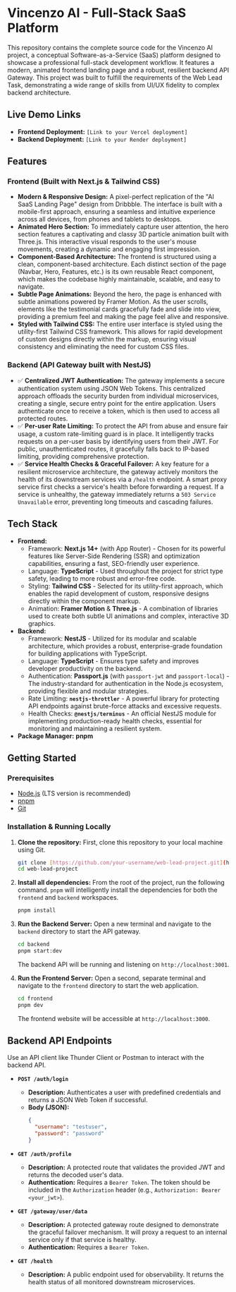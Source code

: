 # Vincenzo AI - Full-Stack SaaS Platform

This repository contains the complete source code for the Vincenzo AI project, a conceptual Software-as-a-Service (SaaS) platform designed to showcase a professional full-stack development workflow. It features a modern, animated frontend landing page and a robust, resilient backend API Gateway. This project was built to fulfill the requirements of the Web Lead Task, demonstrating a wide range of skills from UI/UX fidelity to complex backend architecture.

## Live Demo Links

- **Frontend Deployment:** `[Link to your Vercel deployment]`
- **Backend Deployment:** `[Link to your Render deployment]`

## Features

### Frontend (Built with Next.js & Tailwind CSS)

- **Modern & Responsive Design:** A pixel-perfect replication of the "AI SaaS Landing Page" design from Dribbble. The interface is built with a mobile-first approach, ensuring a seamless and intuitive experience across all devices, from phones and tablets to desktops.
- **Animated Hero Section:** To immediately capture user attention, the hero section features a captivating and classy 3D particle animation built with Three.js. This interactive visual responds to the user's mouse movements, creating a dynamic and engaging first impression.
- **Component-Based Architecture:** The frontend is structured using a clean, component-based architecture. Each distinct section of the page (Navbar, Hero, Features, etc.) is its own reusable React component, which makes the codebase highly maintainable, scalable, and easy to navigate.
- **Subtle Page Animations:** Beyond the hero, the page is enhanced with subtle animations powered by Framer Motion. As the user scrolls, elements like the testimonial cards gracefully fade and slide into view, providing a premium feel and making the page feel alive and responsive.
- **Styled with Tailwind CSS:** The entire user interface is styled using the utility-first Tailwind CSS framework. This allows for rapid development of custom designs directly within the markup, ensuring visual consistency and eliminating the need for custom CSS files.

### Backend (API Gateway built with NestJS)

- ✅ **Centralized JWT Authentication:** The gateway implements a secure authentication system using JSON Web Tokens. This centralized approach offloads the security burden from individual microservices, creating a single, secure entry point for the entire application. Users authenticate once to receive a token, which is then used to access all protected routes.
- ✅ **Per-user Rate Limiting:** To protect the API from abuse and ensure fair usage, a custom rate-limiting guard is in place. It intelligently tracks requests on a per-user basis by identifying users from their JWT. For public, unauthenticated routes, it gracefully falls back to IP-based limiting, providing comprehensive protection.
- ✅ **Service Health Checks & Graceful Failover:** A key feature for a resilient microservice architecture, the gateway actively monitors the health of its downstream services via a `/health` endpoint. A smart proxy service first checks a service's health before forwarding a request. If a service is unhealthy, the gateway immediately returns a `503 Service Unavailable` error, preventing long timeouts and cascading failures.

## Tech Stack

- **Frontend:**
  - Framework: **Next.js 14+** (with App Router) - Chosen for its powerful features like Server-Side Rendering (SSR) and optimization capabilities, ensuring a fast, SEO-friendly user experience.
  - Language: **TypeScript** - Used throughout the project for strict type safety, leading to more robust and error-free code.
  - Styling: **Tailwind CSS** - Selected for its utility-first approach, which enables the rapid development of custom, responsive designs directly within the component markup.
  - Animation: **Framer Motion** & **Three.js** - A combination of libraries used to create both subtle UI animations and complex, interactive 3D graphics.
- **Backend:**
  - Framework: **NestJS** - Utilized for its modular and scalable architecture, which provides a robust, enterprise-grade foundation for building applications with TypeScript.
  - Language: **TypeScript** - Ensures type safety and improves developer productivity on the backend.
  - Authentication: **Passport.js** (with `passport-jwt` and `passport-local`) - The industry-standard for authentication in the Node.js ecosystem, providing flexible and modular strategies.
  - Rate Limiting: **`nestjs-throttler`** - A powerful library for protecting API endpoints against brute-force attacks and excessive requests.
  - Health Checks: **`@nestjs/terminus`** - An official NestJS module for implementing production-ready health checks, essential for monitoring and maintaining a resilient system.
- **Package Manager:** **pnpm**

## Getting Started

### Prerequisites

- [Node.js](https://nodejs.org/) (LTS version is recommended)
- [pnpm](https://pnpm.io/installation)
- [Git](https://git-scm.com/)

### Installation & Running Locally

1.  **Clone the repository:**
    First, clone this repository to your local machine using Git.
    ```bash
    git clone [https://github.com/your-username/web-lead-project.git](https://github.com/your-username/web_lead_project.git)
    cd web-lead-project
    ```

2.  **Install all dependencies:**
    From the root of the project, run the following command. `pnpm` will intelligently install the dependencies for both the `frontend` and `backend` workspaces.
    ```bash
    pnpm install
    ```

3.  **Run the Backend Server:**
    Open a new terminal and navigate to the `backend` directory to start the API gateway.
    ```bash
    cd backend
    pnpm start:dev
    ```
    The backend API will be running and listening on `http://localhost:3001`.

4.  **Run the Frontend Server:**
    Open a second, separate terminal and navigate to the `frontend` directory to start the web application.
    ```bash
    cd frontend
    pnpm dev
    ```
    The frontend website will be accessible at `http://localhost:3000`.

## Backend API Endpoints

Use an API client like Thunder Client or Postman to interact with the backend API.

- **`POST /auth/login`**
  - **Description:** Authenticates a user with predefined credentials and returns a JSON Web Token if successful.
  - **Body (JSON):**
    ```json
    {
      "username": "testuser",
      "password": "password"
    }
    ```

- **`GET /auth/profile`**
  - **Description:** A protected route that validates the provided JWT and returns the decoded user's data.
  - **Authentication:** Requires a `Bearer Token`. The token should be included in the `Authorization` header (e.g., `Authorization: Bearer <your_jwt>`).

- **`GET /gateway/user/data`**
  - **Description:** A protected gateway route designed to demonstrate the graceful failover mechanism. It will proxy a request to an internal service only if that service is healthy.
  - **Authentication:** Requires a `Bearer Token`.

- **`GET /health`**
  - **Description:** A public endpoint used for observability. It returns the health status of all monitored downstream microservices.